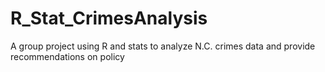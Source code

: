 # R_Stat_CrimesAnalysis
A group project using R and stats to analyze N.C. crimes data and provide recommendations on policy
